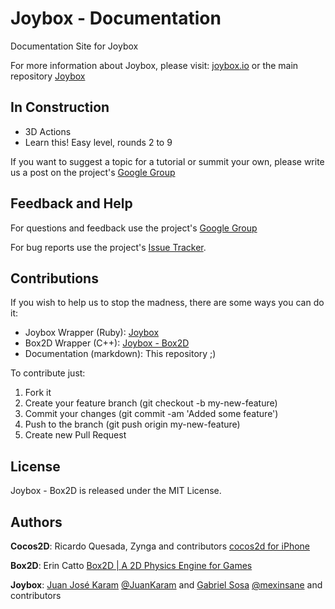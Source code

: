 # Joybox - Documentation
Documentation Site for Joybox

For more information about Joybox, please visit: [joybox.io](http://joybox.io) or the main repository [Joybox](https://github.com/rubymotion/Joybox)

## In Construction
* 3D Actions
* Learn this! Easy level, rounds 2 to 9

If you want to suggest a topic for a tutorial or summit your own, please write us a post on the project's [Google Group](https://groups.google.com/forum/?fromgroups#!forum/joybox-wrapper)

## Feedback and Help
For questions and feedback use the project's [Google Group](https://groups.google.com/forum/?fromgroups#!forum/joybox-wrapper)

For bug reports use the project's [Issue Tracker](https://github.com/rubymotion/Joybox/issues).

## Contributions
If you wish to help us to stop the madness, there are some ways you can do it:

* Joybox Wrapper (Ruby): [Joybox](https://github.com/rubymotion/Joybox)
* Box2D Wrapper (C++): [Joybox - Box2D](https://github.com/CurveBeryl/Joybox-Box2D)
* Documentation (markdown): This repository ;)

To contribute just:

1. Fork it
2. Create your feature branch (git checkout -b my-new-feature)
3. Commit your changes (git commit -am 'Added some feature')
4. Push to the branch (git push origin my-new-feature)
5. Create new Pull Request

## License
Joybox - Box2D is released under the MIT License.

## Authors
**Cocos2D**: Ricardo Quesada, Zynga and contributors [cocos2d for iPhone](http://www.cocos2d-iphone.org)

**Box2D**: Erin Catto [Box2D | A 2D Physics Engine for Games](http://box2d.org)

**Joybox**: [Juan José Karam](https://github.com/CurveBeryl) [@JuanKaram](https://twitter.com/JuanKaram) and [Gabriel Sosa](https://github.com/mexinsane) [@mexinsane](https://twitter.com/mexinsane) and contributors